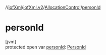 //[iofXml](../../../index.md)/[iofXml.v2](../index.md)/[AllocationControl](index.md)/[personId](person-id.md)

# personId

[jvm]\
protected open var [personId](person-id.md): [PersonId](../-person-id/index.md)
